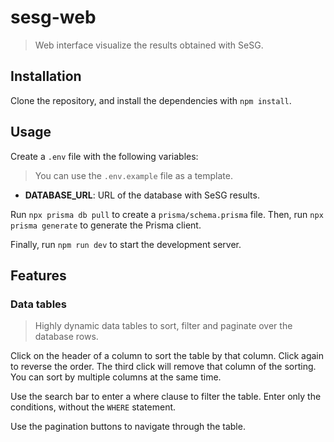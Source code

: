 # sesg-web

> Web interface visualize the results obtained with SeSG.

## Installation

Clone the repository, and install the dependencies with `npm install`.

## Usage

Create a `.env` file with the following variables:

> You can use the `.env.example` file as a template.

- **DATABASE_URL**: URL of the database with SeSG results.

Run `npx prisma db pull` to create a `prisma/schema.prisma` file. Then, run `npx prisma generate` to generate the Prisma client.

Finally, run `npm run dev` to start the development server.

## Features

### Data tables

> Highly dynamic data tables to sort, filter and paginate over the database rows.

Click on the header of a column to sort the table by that column. Click again to reverse the order. The third click will remove that column of the sorting. You can sort by multiple columns at the same time.

Use the search bar to enter a where clause to filter the table. Enter only the conditions, without the `WHERE` statement.

Use the pagination buttons to navigate through the table.
